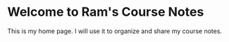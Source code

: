 # Welcome to Ram's Course Notes

This is my home page. I will use it to organize and share my course notes.
